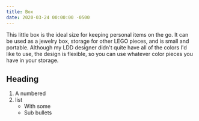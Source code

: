 ```yaml
---
title: Box
date: 2020-03-24 00:00:00 -0500
---
```


This little box is the ideal size for keeping personal items on the go. It can be used as a jewelry box, storage for other LEGO pieces, and is small and portable. Although my LDD designer didn't quite have all of the colors I'd like to use, the design is flexible, so you can use whatever color pieces you have in your storage.

## Heading

1. A numbered
2. list
    * With some
    * Sub bullets
